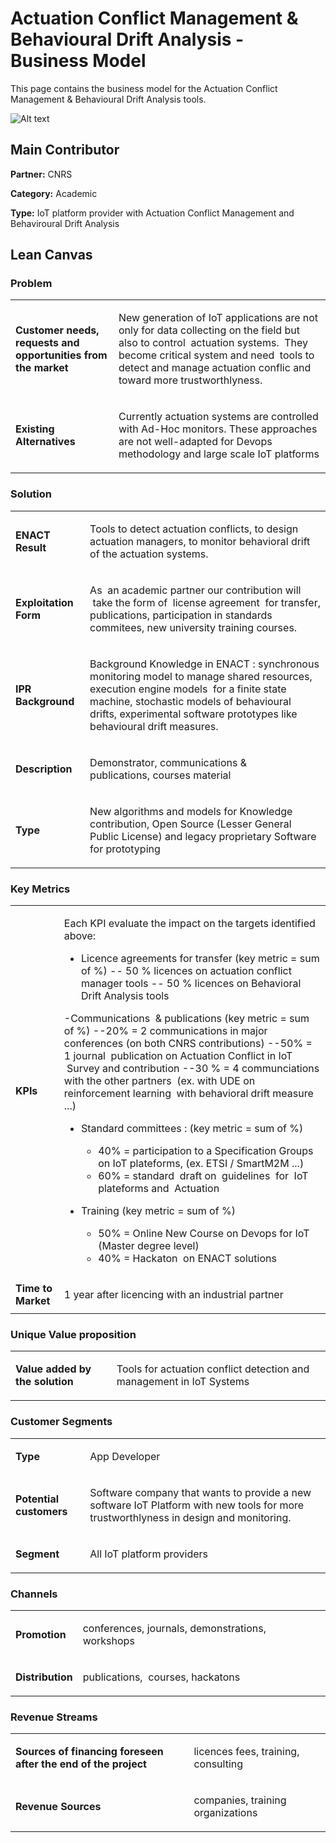 # Actuation Conflict Management & Behavioural Drift Analysis - Business Model

This page contains the business model for the Actuation Conflict Management & Behavioural Drift Analysis tools.

![Alt text](https://github.com/enactproject/ENACTBusinessModel/blob/master/BusinessModels/Images/ACM%26BDA.png?raw=true "ACM&BDA")

## Main Contributor

**Partner:** CNRS

**Category:** Academic

**Type:** IoT  platform provider with Actuation Conflict Management and Behaviroural Drift Analysis

## Lean Canvas

### Problem

<table>
  <tr>
    <td rowspan="1">
      <b>Customer needs, requests and opportunities from the market</b>
    </td>
    <td rowspan="1">
      <p>New generation of IoT applications are  not only for data collecting on the field but also to control  actuation systems.  They become critical system and need  tools to detect and manage actuation conflic and toward more trustworthlyness. </p>
    </td>
  </tr>
  <tr>
    <td rowspan="1">
      <b>Existing Alternatives</b> </td>
    <td rowspan="1">
      <p>Currently actuation systems are controlled with Ad-Hoc monitors. These approaches are not well-adapted for Devops methodology and  large scale IoT platforms </p>
    </td>
      </tr>
</table>

### Solution

<table>
  <tr>
    <td rowspan="1">
      <b>ENACT Result</b>
    </td>
    <td rowspan="1">
      <p>Tools to detect actuation conflicts, to design actuation managers, to monitor behavioral drift  of the actuation systems.</p>
    </td>
  </tr>
  <tr>
    <td rowspan="1">
      <b>Exploitation Form</b> </td>
    <td rowspan="1">
      <p>As  an academic partner our contribution will  take the form of  license agreement  for transfer, publications, participation in standards commitees, new university training courses. </p>
    </td>
      </tr>
    <tr>
    <td rowspan="1">
      <b>IPR Background </b> </td>
    <td rowspan="1">
      <p>Background Knowledge in ENACT : synchronous monitoring model to manage shared resources, execution engine models  for a finite state machine, stochastic models of behavioural drifts, experimental software prototypes like behavioural drift measures.  </p>
    </td>
      </tr>
   <tr>
    <td rowspan="1">
      <b>Description </b> </td>
    <td rowspan="1">
      <p>Demonstrator, communications & publications, courses material  </p>
    </td>
      </tr>
     <tr>
    <td rowspan="1">
      <b>Type</b> </td>
    <td rowspan="1">
      <p>New algorithms and models for Knowledge contribution, Open Source (Lesser General Public License) and legacy proprietary Software for prototyping </p>
    </td>
      </tr>
</table>

### Key Metrics

<table>
  <tr>
    <td rowspan="1">
      <b>KPIs</b>
    </td>
    <td rowspan="1">
      <p>Each KPI evaluate the impact on the targets identified above:  

- Licence agreements for transfer (key metric = sum of %) 
  -- 50 % licences on actuation conflict manager tools 
  -- 50 % licences on Behavioral Drift Analysis tools
   
-Communications  & publications (key metric = sum of %) 
  --20% = 2 communications in major conferences (on both CNRS contributions)
  --50% = 1 journal  publication on Actuation Conflict in IoT  Survey and contribution 
  --30 % = 4 communciations with the other partners  (ex. with UDE on reinforcement learning  with behavioral drift measure ...)

* Standard committees : (key metric = sum of %) 
  * 40% = participation to a Specification Groups on IoT plateforms, (ex. ETSI / SmartM2M ...)
  * 60% = standard  draft on  guidelines  for  IoT plateforms and  Actuation  
    
* Training (key metric = sum of %) 
  * 50% = Online New Course on Devops for IoT (Master degree level) 
  * 40% = Hackaton  on ENACT solutions 
</p>
    </td>
  </tr>
  <tr>
    <td rowspan="1">
      <b>Time to Market</b> </td>
    <td rowspan="1">
      <p>1 year after licencing with an industrial partner  </p>
    </td>
      </tr>
</table>

### Unique Value proposition

<table>
  <tr>
    <td rowspan="1">
      <b>Value added by the solution</b>
    </td>
    <td rowspan="1">
      <p>Tools for actuation conflict detection and management in IoT Systems  </p>
    </td>
  </tr>
</table>

### Customer Segments

<table>
  <tr>
    <td rowspan="1">
      <b>Type</b>
    </td>
    <td rowspan="1">
      <p>App Developer</p>
    </td>
  </tr>
    <tr>
    <td rowspan="1">
      <b>Potential customers</b>
    </td>
    <td rowspan="1">
      <p>Software company that wants to provide a new software IoT Platform with new tools for more trustworthlyness in design and monitoring.</p>
    </td>
  </tr>
  <tr>
    <td rowspan="1">
      <b>Segment</b>
    </td>
    <td rowspan="1">
      <p>All IoT platform providers</p>
    </td>
  </tr>
</table>

### Channels
<table>
  <tr>
    <td rowspan="1">
      <b>Promotion</b>
    </td>
    <td rowspan="1">
      <p>conferences, journals, demonstrations, workshops </p>
    </td>
  </tr>
   <tr>
    <td rowspan="1">
      <b>Distribution</b>
    </td>
    <td rowspan="1">
      <p>publications,  courses, hackatons</p>
    </td>
  </tr>
</table>

### Revenue Streams
<table>
  <tr>
    <td rowspan="1">
      <b>Sources of financing foreseen after the end of the project </b>
    </td>
    <td rowspan="1">
      <p>licences fees, training, consulting </p>
    </td>
  </tr>
   <tr>
    <td rowspan="1">
      <b> Revenue Sources</b>
    </td>
    <td rowspan="1">
      <p>companies, training organizations</p>
    </td>
  </tr>
</table>
